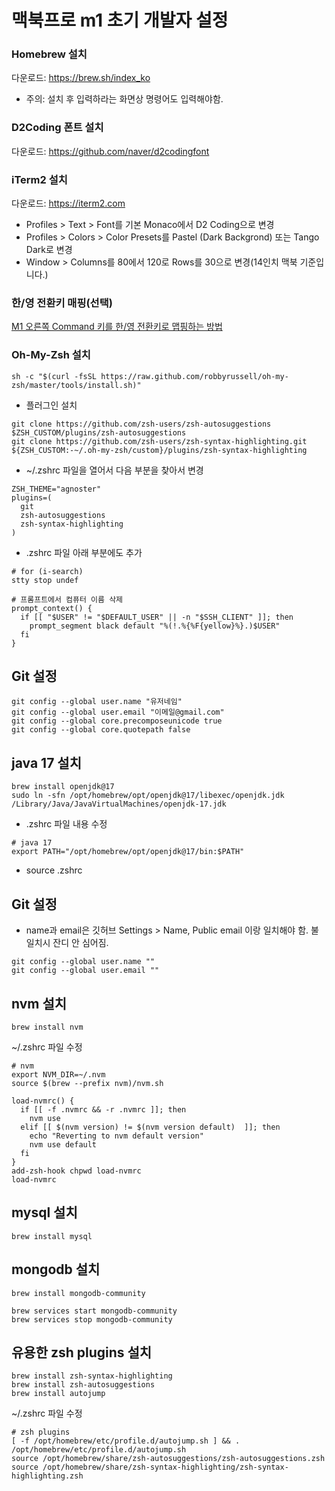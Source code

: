 # 맥북프로 m1 초기 개발자 설정

### Homebrew 설치

다운로드: https://brew.sh/index_ko

- 주의: 설치 후 입력하라는 화면상 명령어도 입력해야함.

### D2Coding 폰트 설치

다운로드: https://github.com/naver/d2codingfont

### iTerm2 설치

다운로드: https://iterm2.com

- Profiles > Text > Font를 기본 Monaco에서 D2 Coding으로 변경
- Profiles > Colors > Color Presets를 Pastel (Dark Backgrond) 또는 Tango Dark로 변경
- Window > Columns를 80에서 120로 Rows를 30으로 변경(14인치 맥북 기준입니다.)

### 한/영 전환키 매핑(선택)

[M1 오른쪽 Command 키를 한/영 전환키로 맵핑하는 방법](http://snowdeer.github.io/mac-os/2021/12/22/macos-m1-remapping-command-key-for-change-korean-english-key/)

### Oh-My-Zsh 설치

```shell
sh -c "$(curl -fsSL https://raw.github.com/robbyrussell/oh-my-zsh/master/tools/install.sh)"
```

- 플러그인 설치

```shell
git clone https://github.com/zsh-users/zsh-autosuggestions $ZSH_CUSTOM/plugins/zsh-autosuggestions
git clone https://github.com/zsh-users/zsh-syntax-highlighting.git ${ZSH_CUSTOM:-~/.oh-my-zsh/custom}/plugins/zsh-syntax-highlighting
```

- ~/.zshrc 파일을 열어서 다음 부분을 찾아서 변경

```shell
ZSH_THEME="agnoster"
plugins=(
  git
  zsh-autosuggestions
  zsh-syntax-highlighting
)
```

- .zshrc 파일 아래 부분에도 추가

```shell
# for (i-search)
stty stop undef

# 프롬프트에서 컴퓨터 이름 삭제
prompt_context() { 
  if [[ "$USER" != "$DEFAULT_USER" || -n "$SSH_CLIENT" ]]; then 
    prompt_segment black default "%(!.%{%F{yellow}%}.)$USER" 
  fi 
}
```

## Git 설정

```shell
git config --global user.name "유저네임"
git config --global user.email "이메일@gmail.com"
git config --global core.precomposeunicode true
git config --global core.quotepath false
```

## java 17 설치

```shell
brew install openjdk@17
sudo ln -sfn /opt/homebrew/opt/openjdk@17/libexec/openjdk.jdk /Library/Java/JavaVirtualMachines/openjdk-17.jdk
```

- .zshrc 파일 내용 수정

```shell
# java 17
export PATH="/opt/homebrew/opt/openjdk@17/bin:$PATH"
```

- source .zshrc

## Git 설정

- name과 email은 깃허브 Settings > Name, Public email 이랑 일치해야 함. 불일치시 잔디 안 심어짐.

```shell
git config --global user.name ""
git config --global user.email ""
```

## nvm 설치

```shell
brew install nvm
```

~/.zshrc 파일 수정

```shell
# nvm
export NVM_DIR=~/.nvm
source $(brew --prefix nvm)/nvm.sh

load-nvmrc() {
  if [[ -f .nvmrc && -r .nvmrc ]]; then
    nvm use
  elif [[ $(nvm version) != $(nvm version default)  ]]; then
    echo "Reverting to nvm default version"
    nvm use default
  fi
}
add-zsh-hook chpwd load-nvmrc
load-nvmrc
```

## mysql 설치

```shell
brew install mysql
```

## mongodb 설치

```shell
brew install mongodb-community
```
```shell
brew services start mongodb-community
brew services stop mongodb-community
```

## 유용한 zsh plugins 설치

```shell
brew install zsh-syntax-highlighting
brew install zsh-autosuggestions
brew install autojump
```
~/.zshrc 파일 수정
```shell
# zsh plugins
[ -f /opt/homebrew/etc/profile.d/autojump.sh ] && . /opt/homebrew/etc/profile.d/autojump.sh
source /opt/homebrew/share/zsh-autosuggestions/zsh-autosuggestions.zsh
source /opt/homebrew/share/zsh-syntax-highlighting/zsh-syntax-highlighting.zsh
```

<Comment/>